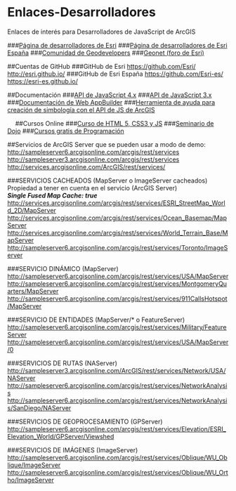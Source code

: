 # Enlaces-Desarrolladores
Enlaces de interés para Desarrolladores de JavaScript de ArcGIS

###[Página de desarrolladores de Esri](https://developers.arcgis.com/)
###[Página de desarrolladores de Esri España](http://desarrolladores.esri.es/)
###[Comunidad de Geodevelopers](http://geodevelopers.org/)
###[Geonet (foro de Esri)](https://geonet.esri.com/)


##Cuentas de GitHub
###GitHub de Esri
https://github.com/Esri/  
http://esri.github.io/
###GitHub de Esri España
https://github.com/Esri-es/  
https://esri-es.github.io/


##Documentación 
###[API de JavaScript 4.x](https://developers.arcgis.com/javascript/)
###[API de JavaScript 3.x](https://developers.arcgis.com/javascript/3/)
###[Documentación de Web AppBuilder](https://developers.arcgis.com/web-appbuilder/)
###[Herramienta de ayuda para creación de simbología con el API de JS de ArcGIS](https://developers.arcgis.com/javascript/3/samples/playground/index.html)

 
##Cursos Online
###[Curso de HTML 5, CSS3 y JS](http://www.cursohtml5desdecero.com/)
###[Seminario de Dojo](https://mundogister.gitbooks.io/seminario_dojo/content/)
###[Cursos gratis de Programación](http://desarrolladores.esri.es/cursos-y-libros-gratuitos-de-programacion/)


##Servicios de ArcGIS Server que se pueden usar a modo de demo:
http://sampleserver6.arcgisonline.com/arcgis/rest/services    
http://sampleserver3.arcgisonline.com/arcgis/rest/services  
http://services.arcgisonline.com/ArcGIS/rest/services/  

###SERVICIOS CACHEADOS (MapServer o ImageServer cacheados)  
Propiedad a tener en cuenta en el servicio (ArcGIS Server)  
___Single Fused Map Cache: true___  
http://services.arcgisonline.com/arcgis/rest/services/ESRI_StreetMap_World_2D/MapServer  
http://services.arcgisonline.com/arcgis/rest/services/Ocean_Basemap/MapServer  
http://services.arcgisonline.com/arcgis/rest/services/World_Terrain_Base/MapServer  
http://sampleserver6.arcgisonline.com/arcgis/rest/services/Toronto/ImageServer  

###SERVICIO DINÁMICO (MapServer)
http://sampleserver6.arcgisonline.com/arcgis/rest/services/USA/MapServer  
http://sampleserver6.arcgisonline.com/arcgis/rest/services/MontgomeryQuarters/MapServer  
http://sampleserver6.arcgisonline.com/arcgis/rest/services/911CallsHotspot/MapServer  

###SERVICIO DE ENTIDADES (MapServer/* o FeatureServer)
http://sampleserver6.arcgisonline.com/arcgis/rest/services/Military/FeatureServer  
http://sampleserver6.arcgisonline.com/arcgis/rest/services/USA/MapServer/0 

###SERVICIOS DE RUTAS (NAServer)  
http://sampleserver3.arcgisonline.com/ArcGIS/rest/services/Network/USA/NAServer  
http://sampleserver6.arcgisonline.com/arcgis/rest/services/NetworkAnalysis  
http://sampleserver6.arcgisonline.com/arcgis/rest/services/NetworkAnalysis/SanDiego/NAServer

###SERVICIOS DE GEOPROCESAMIENTO (GPServer)  
http://sampleserver6.arcgisonline.com/arcgis/rest/services/Elevation/ESRI_Elevation_World/GPServer/Viewshed

###SERVICIOS DE IMÁGENES (ImageServer)
http://sampleserver6.arcgisonline.com/arcgis/rest/services/Oblique/WU_Oblique/ImageServer  
http://sampleserver6.arcgisonline.com/arcgis/rest/services/Oblique/WU_Ortho/ImageServer  

